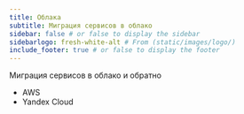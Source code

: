 ```yaml
---
title: Облака
subtitle: Миграция сервисов в облако
sidebar: false # or false to display the sidebar
sidebarlogo: fresh-white-alt # From (static/images/logo/)
include_footer: true # or false to display the footer
---
```


Миграция сервисов в облако и обратно

- AWS
- Yandex Cloud
